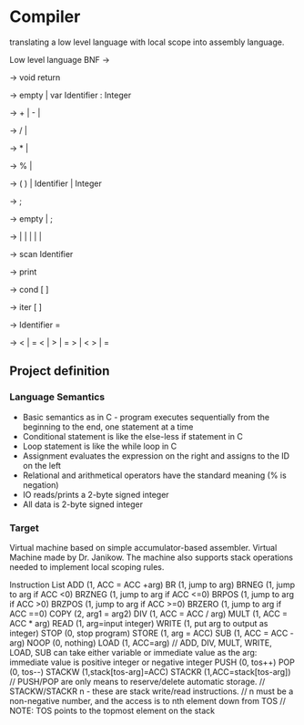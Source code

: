 # Compiler
translating a low level language with local scope into assembly language. 

Low level language
BNF
<program>  ->      <vars> <block>
  
<block>    ->      void <vars> <stats> return
  
<vars>     ->      empty | var Identifier : Integer <vars>
  
<expr>     ->      <A> + <expr> | <A> - <expr> | <A>
  
<A>        ->      <N> / <A> | <N>
  
<N>        ->      <M> * <N> | <M>
  
<M>        ->      % <M> |  <R>
  
<R>        ->      ( <expr> ) | Identifier | Integer
  
<stats>    ->      <stat> ; <mStat>
  
<mStat>    ->      empty |  <stat>  ;  <mStat>
  
<stat>     ->      <in> | <out> | <block> | <if> | <loop> | <assign>
  
<in>       ->      scan  Identifier
  
<out>      ->      print <expr>
  
<if>       ->      cond [ <expr> <RO> <expr> ] <stat>
  
<loop>     ->      iter [ <expr> <RO> <expr> ] <stat>
  
<assign>   ->      Identifier  = <expr> 
  
<RO>       ->      < | = <  | >  | = > | < >   |   =   
  
## Project definition

### Language Semantics

- Basic semantics as in C - program executes sequentially from the beginning to the end, one statement at a time
- Conditional statement is like the else-less if statement in C
- Loop statement is like the while loop in C
- Assignment evaluates the expression on the right and assigns to the ID on the left
- Relational and arithmetical operators have the standard meaning (% is negation)
- IO reads/prints a 2-byte signed integer
- All data is 2-byte signed integer 
  
### Target

Virtual machine based on simple accumulator-based assembler. Virtual Machine made by Dr. Janikow. The machine also supports stack operations needed to implement local scoping rules.

Instruction List
ADD (1, ACC = ACC +arg)
BR (1, jump to arg)
BRNEG (1, jump to arg if ACC <0)
BRZNEG (1, jump to arg if ACC <=0)
BRPOS (1, jump to arg if ACC >0)
BRZPOS (1, jump to arg if ACC >=0)
BRZERO (1, jump to arg if ACC ==0)
COPY (2, arg1 = arg2)
DIV (1, ACC = ACC / arg)
MULT (1, ACC = ACC * arg)
READ (1, arg=input integer)
WRITE (1, put arg to output as integer)
STOP (0, stop program)
STORE (1, arg = ACC)
SUB (1, ACC = ACC - arg)
NOOP (0, nothing)
LOAD (1, ACC=arg)
// ADD, DIV, MULT, WRITE, LOAD, SUB can take either variable or immediate value as the arg: immediate value is positive integer or negative integer
PUSH (0, tos++)
POP (0, tos--)
STACKW (1,stack[tos-arg]=ACC)
STACKR (1,ACC=stack[tos-arg])
// PUSH/POP are only means to reserve/delete automatic storage.
// STACKW/STACKR n - these are stack write/read instructions. 
// n must be a non-negative number, and the access is to nth element down from TOS
// NOTE: TOS points to the topmost element on the stack
